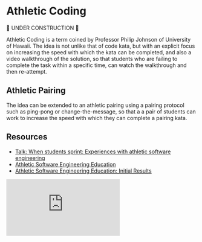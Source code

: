 Athletic Coding
==============

:construction: UNDER CONSTRUCTION :construction:

Athletic Coding is a term coined by Professor Philip Johnson of University of Hawaii.  The idea is not unlike that of code kata, but with an explicit focus on increasing the speed with which the kata can be completed, and also a video walkthrough of the solution, so that students who are failing to complete the task within a specific time, can watch the walkthrough and then re-attempt.

Athletic Pairing
--------

The idea can be extended to an athletic pairing using a pairing protocol such as ping-pong or change-the-message, so that a a pair of students can work to increase the speed with which they can complete a pairing kata.

Resources
--------

* [Talk: When students sprint: Experiences with athletic software engineering](http://philipmjohnson.org/talks/athletic/)
* [Athletic Software Engineering Education](https://philipmjohnson.org/essays/athletic-software-engineering.html)
* [Athletic Software Engineering Education: Initial Results](https://philipmjohnson.org/essays/ase-initial-results.html)


![Tracking pixel](https://githubanalytics.herokuapp.com/course/pills/athletic_coding.md)
